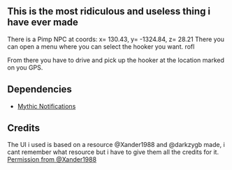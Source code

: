 ## This is the most ridiculous and useless thing i have ever made
There is a Pimp NPC at coords: x= 130.43, y= -1324.84, z= 28.21
There you can open a menu where you can select the hooker you want. rofl

From there you have to drive and pick up the hooker at the location marked on you GPS.

## Dependencies
- [Mythic Notifications](https://forum.fivem.net/t/dev-resource-mythic-notifications/587071)

## Credits
The UI i used is based on a resource @Xander1988 and @darkzygb made, i cant remember what resource but i have to give them all the credits for it. 
[Permission from @Xander1988](https://gyazo.com/82d85ab00b0da45578c52f217aa55626)
 
